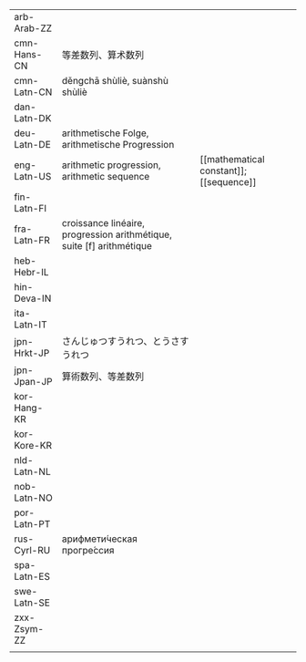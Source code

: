 | | | |
|-|-|-|
| arb-Arab-ZZ |  |  |
| cmn-Hans-CN | 等差数列、算术数列 |  |
| cmn-Latn-CN | děngchā shùliè, suànshù shùliè |  |
| dan-Latn-DK |  |  |
| deu-Latn-DE | arithmetische Folge, arithmetische Progression |  |
| eng-Latn-US | arithmetic progression, arithmetic sequence | [[mathematical constant]]; [[sequence]] |
| fin-Latn-FI |  |  |
| fra-Latn-FR | croissance linéaire, progression arithmétique, suite [f] arithmétique |  |
| heb-Hebr-IL |  |  |
| hin-Deva-IN |  |  |
| ita-Latn-IT |  |  |
| jpn-Hrkt-JP | さんじゅつすうれつ、とうさすうれつ |  |
| jpn-Jpan-JP | 算術数列、等差数列 |  |
| kor-Hang-KR |  |  |
| kor-Kore-KR |  |  |
| nld-Latn-NL |  |  |
| nob-Latn-NO |  |  |
| por-Latn-PT |  |  |
| rus-Cyrl-RU | арифмети́ческая прогре́ссия |  |
| spa-Latn-ES |  |  |
| swe-Latn-SE |  |  |
| zxx-Zsym-ZZ |  |  |
|  |  |  |